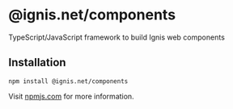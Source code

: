 # @ignis.net/components

TypeScript/JavaScript framework to build Ignis web components

## Installation

```shell
npm install @ignis.net/components
```

Visit [npmjs.com](https://www.npmjs.com/package/@ignis.net/components) for more information.
